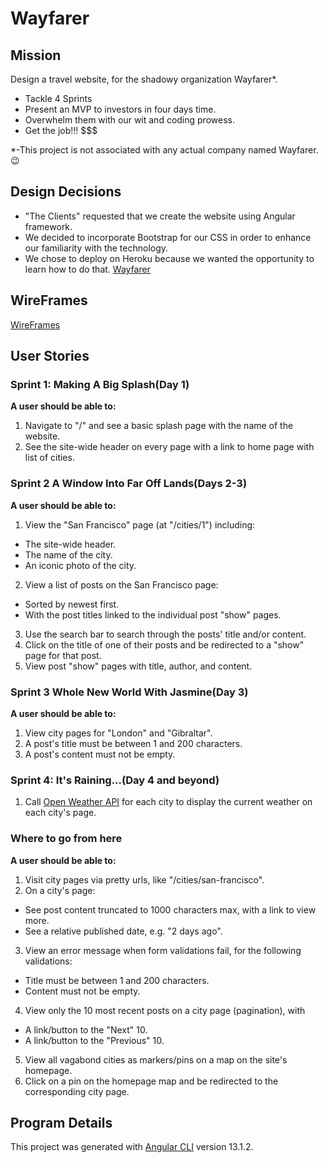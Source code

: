 # Wayfarer

## Mission
Design a travel website, for the shadowy organization Wayfarer*.
- Tackle 4 Sprints
- Present an MVP to investors in four days time.
- Overwhelm them with our wit and coding prowess.
- Get the job!!! $$$

*-This project is not associated with any actual company named Wayfarer. 😉 
## Design Decisions
- "The Clients" requested that we create the website using Angular framework.
- We decided to incorporate Bootstrap for our CSS in order to enhance our  familiarity with the technology.
- We chose to deploy on Heroku because we wanted the opportunity to learn how to do that. [Wayfarer](https://wayfarer-sethrichard.herokuapp.com/)


## WireFrames
[WireFrames](./src/assets/wireframes.png)

## User Stories

### Sprint 1: Making A Big Splash(Day 1)

**A user should be able to:**
 1. Navigate to "/" and see a basic splash page with the name of the website. 
 2. See the site-wide header on every page with a link to home page with list of cities. 

### Sprint 2 A Window Into Far Off Lands(Days 2-3)

**A user should be able to:** 
1. View the "San Francisco" page (at "/cities/1") including:
  * The site-wide header.
  * The name of the city.
  * An iconic photo of the city.
2. View a list of posts on the San Francisco page:
  * Sorted by newest first.
  * With the post titles linked to the individual post "show" pages.
3. Use the search bar to search through the posts' title and/or content.
4. Click on the title of one of their posts and be redirected to a "show" page for that post.
5. View post "show" pages with title, author, and content.

### Sprint 3 Whole New World With Jasmine(Day 3)

**A user should be able to:**

1. View city pages for "London" and "Gibraltar".
2. A post's title must be between 1 and 200 characters.
3. A post's content must not be empty.

### Sprint 4: It's Raining...(Day 4 and beyond)
1. Call [Open Weather API](https://openweathermap.org/current) for each city to display the current weather on each city's page.

### Where to go from here

**A user should be able to:**

1. Visit city pages via pretty urls, like "/cities/san-francisco".
2. On a city's page:
  * See post content truncated to 1000 characters max, with a link to view more.
  * See a relative published date, e.g. "2 days ago".
3. View an error message when form validations fail, for the following validations:
  * Title must be between 1 and 200 characters.
  * Content must not be empty.
4. View only the 10 most recent posts on a city page (pagination), with
  * A link/button to the "Next" 10.
  * A link/button to the "Previous" 10.
5. View all vagabond cities as markers/pins on a map on the site's homepage.
6. Click on a pin on the homepage map and be redirected to the corresponding city page.

## Program Details
This project was generated with [Angular CLI](https://github.com/angular/angular-cli) version 13.1.2.


